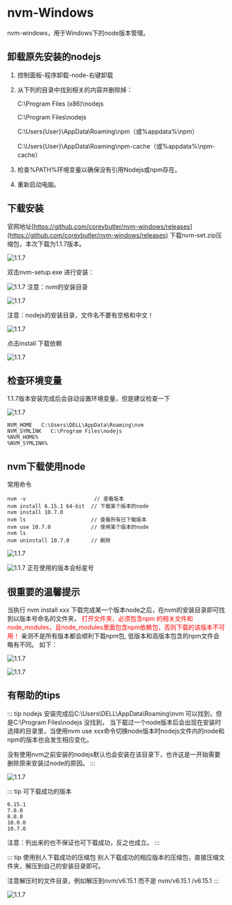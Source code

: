 # nvm-Windows
nvm-windows，用于Windows下的node版本管理。

## 卸载原先安装的nodejs

1. 控制面板-程序卸载-node-右键卸载
2. 从下列的目录中找到相关的内容并删除掉：

    C:\Program Files (x86)\nodejs

    C:\Program Files\nodejs

    C:\Users\{User}\AppData\Roaming\npm（或%appdata%\npm）

    C:\Users\{User}\AppData\Roaming\npm-cache（或%appdata%\npm-cache）

3. 检查%PATH%环境变量以确保没有引用Nodejs或npm存在。

4. 重新启动电脑。

## 下载安装
 官网地址[https://github.com/coreybutler/nvm-windows/releases](https://github.com/coreybutler/nvm-windows/releases) 下载nvm-set.zip压缩包，本次下载为1.1.7版本。

![1.1.7](./imgs/nvm/01.png)

双击nvm-setup.exe 进行安装：

![1.1.7](./imgs/nvm/1.png)
注意：nvm的安装目录

![1.1.7](./imgs/nvm/2.png)

注意：nodejs的安装目录，文件名不要有空格和中文！

![1.1.7](./imgs/nvm/3.png)

点击install 下载依赖

![1.1.7](./imgs/nvm/4.png)

## 检查环境变量
1.1.7版本安装完成后会自动设置环境变量，但是建议检查一下

![1.1.7](./imgs/nvm/5.png)

    NVM_HOME   C:\Users\DELL\AppData\Roaming\nvm
    NVM_SYMLINK   C:\Program Files\nodejs
    %NVM_HOME%
    %NVM_SYMLINK%


## nvm下载使用node
常用命令

    nvm -v                      // 查看版本
    nvm install 6.15.1 64-bit  // 下载某个版本的node
    nvm install 10.7.0
    nvm ls                     // 查看所有已下载版本
    nvm use 10.7.0             // 使用某个版本的node
    nvm ls
    nvm uninstall 10.7.0       // 删除

![1.1.7](./imgs/nvm/6.png)

![1.1.7](./imgs/nvm/10.png)
正在使用的版本会标星号

## 很重要的温馨提示
当执行 nvm install xxx  下载完成某一个版本node之后，在nvm的安装目录即可找到以版本号命名的文件夹，
<span style="color:red">打开文件夹，必须包含npm 的相关文件和node_modules，且node_modules里面包含npm依赖包，否则下载的该版本不可用！</span>
亲测不是所有版本都会顺利下载npm包,
低版本和高版本包含的npm文件会略有不同。
如下：

![1.1.7](./imgs/nvm/8.png)

![1.1.7](./imgs/nvm/9.png)

## 有帮助的tips 

::: tip nodejs
安装完成后C:\Users\DELL\AppData\Roaming\nvm 可以找到，但是C:\Program Files\nodejs 没找到，
当下载过一个node版本后会出现在安装时选择的目录里，当使用nvm use xxx命令切换node版本时nodejs文件内的node和npm的版本也会发生相应变化。

没有使用nvm之前安装的nodejs默认也会安装在该目录下，也许这是一开始需要删除原来安装过node的原因。
::: 

![1.1.7](./imgs/nvm/11.png)

::: tip 可下载成功的版本

    6.15.1
    7.0.0
    8.0.0
    10.0.0
    10.7.0

注意：列出来的也不保证也可下载成功，反之也成立。
::: 
    
::: tip 使用别人下载成功的压缩包
别人下载成功的相应版本的压缩包，直接压缩文件夹，解压到自己的安装目录即可。

注意解压时的文件目录，例如解压到nvm/v6.15.1 而不是 nvm/v6.15.1 /v6.15.1 
::: 


![1.1.7](./imgs/nvm/12.jpg)
